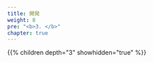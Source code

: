 ```yaml
---
title: 開発
weight: 8
pre: "<b>3. </b>"
chapter: true
---
```


{{% children depth="3" showhidden="true" %}}
